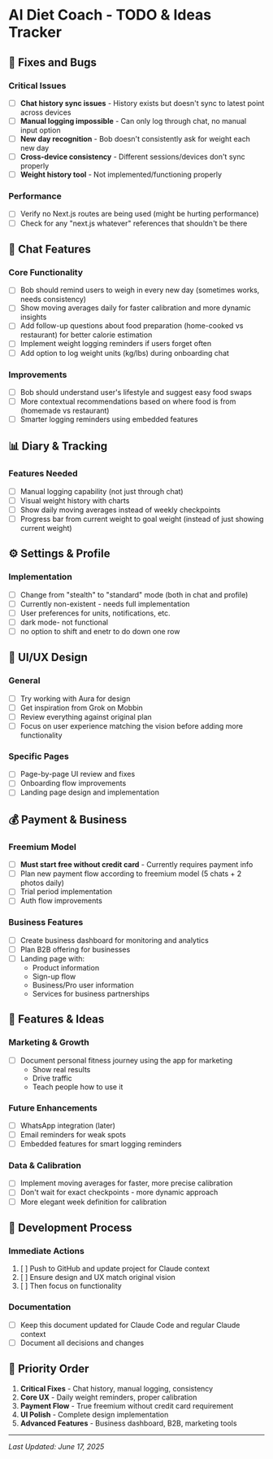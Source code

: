 # AI Diet Coach - TODO & Ideas Tracker

## 🐛 Fixes and Bugs

### Critical Issues
- [ ] **Chat history sync issues** - History exists but doesn't sync to latest point across devices
- [ ] **Manual logging impossible** - Can only log through chat, no manual input option
- [ ] **New day recognition** - Bob doesn't consistently ask for weight each new day
- [ ] **Cross-device consistency** - Different sessions/devices don't sync properly
- [ ] **Weight history tool** - Not implemented/functioning properly

### Performance
- [ ] Verify no Next.js routes are being used (might be hurting performance)
- [ ] Check for any "next.js whatever" references that shouldn't be there

## 💬 Chat Features

### Core Functionality
- [ ] Bob should remind users to weigh in every new day (sometimes works, needs consistency)
- [ ] Show moving averages daily for faster calibration and more dynamic insights
- [ ] Add follow-up questions about food preparation (home-cooked vs restaurant) for better calorie estimation
- [ ] Implement weight logging reminders if users forget often
- [ ] Add option to log weight units (kg/lbs) during onboarding chat

### Improvements
- [ ] Bob should understand user's lifestyle and suggest easy food swaps
- [ ] More contextual recommendations based on where food is from (homemade vs restaurant)
- [ ] Smarter logging reminders using embedded features

## 📊 Diary & Tracking

### Features Needed
- [ ] Manual logging capability (not just through chat)
- [ ] Visual weight history with charts
- [ ] Show daily moving averages instead of weekly checkpoints
- [ ] Progress bar from current weight to goal weight (instead of just showing current weight)

## ⚙️ Settings & Profile

### Implementation
- [ ] Change from "stealth" to "standard" mode (both in chat and profile)
- [ ] Currently non-existent - needs full implementation
- [ ] User preferences for units, notifications, etc.
- [ ] dark mode- not functional
- [ ] no option to shift and enetr to do down one row

## 🎨 UI/UX Design

### General
- [ ] Try working with Aura for design
- [ ] Get inspiration from Grok on Mobbin
- [ ] Review everything against original plan
- [ ] Focus on user experience matching the vision before adding more functionality

### Specific Pages
- [ ] Page-by-page UI review and fixes
- [ ] Onboarding flow improvements
- [ ] Landing page design and implementation

## 💰 Payment & Business

### Freemium Model
- [ ] **Must start free without credit card** - Currently requires payment info
- [ ] Plan new payment flow according to freemium model (5 chats + 2 photos daily)
- [ ] Trial period implementation
- [ ] Auth flow improvements

### Business Features
- [ ] Create business dashboard for monitoring and analytics
- [ ] Plan B2B offering for businesses
- [ ] Landing page with:
  - Product information
  - Sign-up flow
  - Business/Pro user information
  - Services for business partnerships

## 🚀 Features & Ideas

### Marketing & Growth
- [ ] Document personal fitness journey using the app for marketing
  - Show real results
  - Drive traffic
  - Teach people how to use it

### Future Enhancements
- [ ] WhatsApp integration (later)
- [ ] Email reminders for weak spots
- [ ] Embedded features for smart logging reminders

### Data & Calibration
- [ ] Implement moving averages for faster, more precise calibration
- [ ] Don't wait for exact checkpoints - more dynamic approach
- [ ] More elegant week definition for calibration

## 📝 Development Process

### Immediate Actions
1. [ ] Push to GitHub and update project for Claude context
2. [ ] Ensure design and UX match original vision
3. [ ] Then focus on functionality

### Documentation
- [ ] Keep this document updated for Claude Code and regular Claude context
- [ ] Document all decisions and changes

## 🎯 Priority Order

1. **Critical Fixes** - Chat history, manual logging, consistency
2. **Core UX** - Daily weight reminders, proper calibration
3. **Payment Flow** - True freemium without credit card requirement
4. **UI Polish** - Complete design implementation
5. **Advanced Features** - Business dashboard, B2B, marketing tools

---
*Last Updated: June 17, 2025*